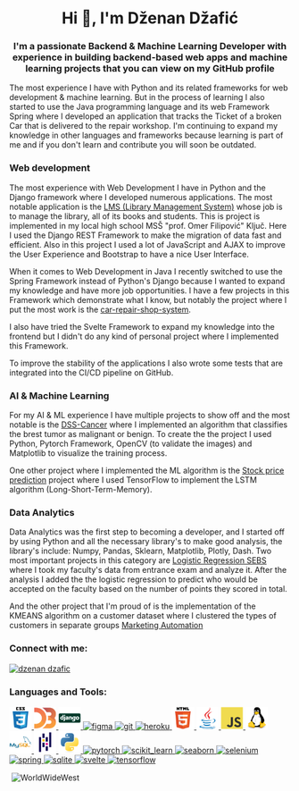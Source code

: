 <h1 align="center">Hi 👋, I'm Dženan Džafić</h1>
<h3 align="center">I'm a passionate Backend & Machine Learning Developer with experience in building backend-based web apps and machine learning projects that you can view on my GitHub profile</h3>
<p align="left">
   The most experience I have with Python and its related frameworks for web development & machine learning. But in the process of learning I also started to use the Java programming language and its web Framework Spring where I developed an application that tracks the Ticket of a broken Car that is delivered to the repair workshop. I'm continuing to expand my knowledge in other languages and frameworks because learning is part of me and if you don't learn and contribute you will soon be outdated.
</p>

<h3 align="left">
    Web development
</h3>

<p>
The most experience with Web Development I have in Python and the Django framework where I developed numerous applications. The most notable application is the <a href="https://github.com/analitika-tech/library">LMS (Library Management System)</a> whose job is to manage the library, all of its books and students. This is project is implemented in my local high school MSŠ "prof. Omer Filipović" Ključ. Here I used the Django REST Framework to make the migration of data fast and efficient. Also in this project I used a lot of JavaScript and AJAX to improve the User Experience and Bootstrap to have a nice User Interface.
</p>

<p>
When it comes to Web Development in Java I recently switched to use the Spring Framework instead of Python's Django because I wanted to expand my knowledge and have more job opportunities. I have a few projects in this Framework which demonstrate what I know, but notably the project where I put the most work is the
<a href="https://github.com/WorldWideWest/car-repair-shop-system">car-repair-shop-system</a>.
</p>

<p>
I also have tried the Svelte Framework to expand my knowledge into the frontend but I didn't do any kind of personal project where I implemented this Framework.
</p>

<p>
To improve the stability of the applications I also wrote some tests that are integrated into the CI/CD pipeline on GitHub.
</p>

<h3 align="left">
    AI & Machine Learning
</h3>

<p>
For my AI & ML experience I have multiple projects to show off and the most notable is the <a href="https://github.com/WorldWideWest/dss-cancer">DSS-Cancer</a> where I implemented an algorithm that classifies the brest tumor as malignant or benign. To create the the project I used Python, Pytorch Framework, OpenCV (to validate the images) and Matplotlib to visualize the training process.

One other project where I implemented the ML algorithm is the <a href="https://github.com/WorldWideWest/StockPricePrediction">Stock price prediction</a> project where I used TensorFlow to implement the LSTM algorithm (Long-Short-Term-Memory).
</p>

<h3 align="left">
    Data Analytics
</h3>

<p>
Data Analytics was the first step to becoming a developer, and I started off by using Python and all the necessary  library's to make good analysis, the library's include: Numpy, Pandas, Sklearn, Matplotlib, Plotly, Dash. Two most important projects in this category are <a href="https://github.com/WorldWideWest/logisticRegressionSEBS">Logistic Regression SEBS</a> where I took my faculty's data from entrance exam and analyze it. After the analysis I added the the logistic regression to predict who would be accepted on the faculty based on the number of points they scored in total.
</p>

<p>
And the other project that I'm proud of is the implementation of the KMEANS algorithm on a customer dataset where I clustered the types of customers in separate groups <a href="https://github.com/WorldWideWest/marketingAutomation/">Marketing Automation</a>
</p>



<h3 align="left">Connect with me:</h3>
<p align="left">
<a href="https://linkedin.com/in/dzenan dzafic" target="blank"><img align="center" src="https://raw.githubusercontent.com/rahuldkjain/github-profile-readme-generator/master/src/images/icons/Social/linked-in-alt.svg" alt="dzenan dzafic" height="30" width="40" /></a>
</p>

<h3 align="left">Languages and Tools:</h3>
<p align="left"> <a href="https://www.w3schools.com/css/" target="_blank" rel="noreferrer"> <img src="https://raw.githubusercontent.com/devicons/devicon/master/icons/css3/css3-original-wordmark.svg" alt="css3" width="40" height="40"/> </a> <a href="https://d3js.org/" target="_blank" rel="noreferrer"> <img src="https://raw.githubusercontent.com/devicons/devicon/master/icons/d3js/d3js-original.svg" alt="d3js" width="40" height="40"/> </a> <a href="https://www.djangoproject.com/" target="_blank" rel="noreferrer"> <img src="https://raw.githubusercontent.com/devicons/devicon/master/icons/django/django-original.svg" alt="django" width="40" height="40"/> </a> <a href="https://www.figma.com/" target="_blank" rel="noreferrer"> <img src="https://www.vectorlogo.zone/logos/figma/figma-icon.svg" alt="figma" width="40" height="40"/> </a> <a href="https://git-scm.com/" target="_blank" rel="noreferrer"> <img src="https://www.vectorlogo.zone/logos/git-scm/git-scm-icon.svg" alt="git" width="40" height="40"/> </a> <a href="https://heroku.com" target="_blank" rel="noreferrer"> <img src="https://www.vectorlogo.zone/logos/heroku/heroku-icon.svg" alt="heroku" width="40" height="40"/> </a> <a href="https://www.w3.org/html/" target="_blank" rel="noreferrer"> <img src="https://raw.githubusercontent.com/devicons/devicon/master/icons/html5/html5-original-wordmark.svg" alt="html5" width="40" height="40"/> </a> <a href="https://www.java.com" target="_blank" rel="noreferrer"> <img src="https://raw.githubusercontent.com/devicons/devicon/master/icons/java/java-original.svg" alt="java" width="40" height="40"/> </a> <a href="https://developer.mozilla.org/en-US/docs/Web/JavaScript" target="_blank" rel="noreferrer"> <img src="https://raw.githubusercontent.com/devicons/devicon/master/icons/javascript/javascript-original.svg" alt="javascript" width="40" height="40"/> </a> <a href="https://www.linux.org/" target="_blank" rel="noreferrer"> <img src="https://raw.githubusercontent.com/devicons/devicon/master/icons/linux/linux-original.svg" alt="linux" width="40" height="40"/> </a> <a href="https://www.mysql.com/" target="_blank" rel="noreferrer"> <img src="https://raw.githubusercontent.com/devicons/devicon/master/icons/mysql/mysql-original-wordmark.svg" alt="mysql" width="40" height="40"/> </a> <a href="https://pandas.pydata.org/" target="_blank" rel="noreferrer"> <img src="https://raw.githubusercontent.com/devicons/devicon/2ae2a900d2f041da66e950e4d48052658d850630/icons/pandas/pandas-original.svg" alt="pandas" width="40" height="40"/> </a> <a href="https://www.python.org" target="_blank" rel="noreferrer"> <img src="https://raw.githubusercontent.com/devicons/devicon/master/icons/python/python-original.svg" alt="python" width="40" height="40"/> </a> <a href="https://pytorch.org/" target="_blank" rel="noreferrer"> <img src="https://www.vectorlogo.zone/logos/pytorch/pytorch-icon.svg" alt="pytorch" width="40" height="40"/> </a> <a href="https://scikit-learn.org/" target="_blank" rel="noreferrer"> <img src="https://upload.wikimedia.org/wikipedia/commons/0/05/Scikit_learn_logo_small.svg" alt="scikit_learn" width="40" height="40"/> </a> <a href="https://seaborn.pydata.org/" target="_blank" rel="noreferrer"> <img src="https://seaborn.pydata.org/_images/logo-mark-lightbg.svg" alt="seaborn" width="40" height="40"/> </a> <a href="https://www.selenium.dev" target="_blank" rel="noreferrer"> <img src="https://raw.githubusercontent.com/detain/svg-logos/780f25886640cef088af994181646db2f6b1a3f8/svg/selenium-logo.svg" alt="selenium" width="40" height="40"/> </a> <a href="https://spring.io/" target="_blank" rel="noreferrer"> <img src="https://www.vectorlogo.zone/logos/springio/springio-icon.svg" alt="spring" width="40" height="40"/> </a> <a href="https://www.sqlite.org/" target="_blank" rel="noreferrer"> <img src="https://www.vectorlogo.zone/logos/sqlite/sqlite-icon.svg" alt="sqlite" width="40" height="40"/> </a> <a href="https://svelte.dev" target="_blank" rel="noreferrer"> <img src="https://upload.wikimedia.org/wikipedia/commons/1/1b/Svelte_Logo.svg" alt="svelte" width="40" height="40"/> </a> <a href="https://www.tensorflow.org" target="_blank" rel="noreferrer"> <img src="https://www.vectorlogo.zone/logos/tensorflow/tensorflow-icon.svg" alt="tensorflow" width="40" height="40"/> </a> </p>

<p>&nbsp;<img align="center" src="https://github-readme-stats.vercel.app/api?username=worldwidewest&show_icons=true&locale=en" alt="WorldWideWest" /></p>

